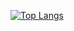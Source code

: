 [![Top Langs](https://github-readme-stats.vercel.app/api/top-langs/?username=rattomegan)](https://github.com/rattomegan/github-readme-stats)
